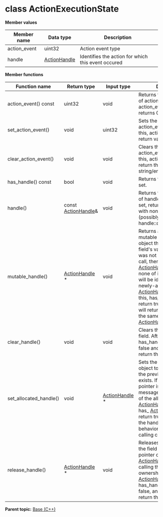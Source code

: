 # class ActionExecutionState

 **Member values** 

|Member name|Data type|Description|
|-----------|---------|-----------|
|action\_event|uint32|Action event type|
|handle| [ActionHandle](ActionHandle.md#)|Identifies the action for which this event occured|

 **Member functions** 

|Function name|Return type|Input type|Description|
|-------------|-----------|----------|-----------|
|action\_event\(\) const|uint32|void|Returns the current value of action\_event. If the action\_event is not set, returns 0.|
|set\_action\_event\(\)|void|uint32|Sets the value of action\_event. After calling this, action\_event\(\) will return value.|
|clear\_action\_event\(\)|void|void|Clears the value of action\_event. After calling this, action\_event\(\) will return the empty string/empty bytes.|
|has\_handle\(\) const|bool|void|Returns true if handle is set.|
|handle\(\)|const [ActionHandle](ActionHandle.md#)&|void|Returns the current value of handle. If handle is not set, returns a [ActionHandle](ActionHandle.md#) with none of its fields set \(possibly handle::default\_instance\(\)\).|
|mutable\_handle\(\)| [ActionHandle](ActionHandle.md#) \*|void|Returns a pointer to the mutable [ActionHandle](ActionHandle.md#) object that stores the field's value. If the field was not set prior to the call, then the returned [ActionHandle](ActionHandle.md#) will have none of its fields set \(i.e. it will be identical to a newly-allocated [ActionHandle](ActionHandle.md#)\). After calling this, has\_handle\(\) will return true and handle\(\) will return a reference to the same instance of [ActionHandle](ActionHandle.md#).|
|clear\_handle\(\)|void|void|Clears the value of the field. After calling this, has\_handle\(\) will return false and handle\(\) will return the default value.|
|set\_allocated\_handle\(\)|void| [ActionHandle](ActionHandle.md#) \*|Sets the [ActionHandle](ActionHandle.md#) object to the field and frees the previous field value if it exists. If the [ActionHandle](ActionHandle.md#) pointer is not NULL, the message takes ownership of the allocated [ActionHandle](ActionHandle.md#) object and has\_ [ActionHandle](ActionHandle.md#)\(\) will return true. Otherwise, if the handle is NULL, the behavior is the same as calling clear\_handle\(\).|
|release\_handle\(\)| [ActionHandle](ActionHandle.md#) \*|void|Releases the ownership of the field and returns the pointer of the [ActionHandle](ActionHandle.md#) object. After calling this, caller takes the ownership of the allocated [ActionHandle](ActionHandle.md#) object, has\_handle\(\) will return false, and handle\(\) will return the default value.|

**Parent topic:** [Base \(C++\)](../../summary_pages/Base.md)


